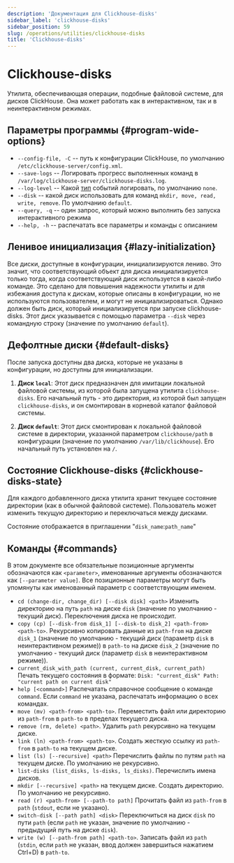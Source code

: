 ```yaml
---
description: 'Документация для Clickhouse-disks'
sidebar_label: 'clickhouse-disks'
sidebar_position: 59
slug: /operations/utilities/clickhouse-disks
title: 'Clickhouse-disks'
---
```



# Clickhouse-disks

Утилита, обеспечивающая операции, подобные файловой системе, для дисков ClickHouse. Она может работать как в интерактивном, так и в неинтерактивном режимах.

## Параметры программы {#program-wide-options}

* `--config-file, -C` -- путь к конфигурации ClickHouse, по умолчанию `/etc/clickhouse-server/config.xml`.
* `--save-logs` -- Логировать прогресс выполненных команд в `/var/log/clickhouse-server/clickhouse-disks.log`.
* `--log-level` -- Какой [тип](../server-configuration-parameters/settings#logger) событий логировать, по умолчанию `none`.
* `--disk` -- какой диск использовать для команд `mkdir, move, read, write, remove`. По умолчанию `default`.
* `--query, -q` -- один запрос, который можно выполнить без запуска интерактивного режима
* `--help, -h` -- распечатать все параметры и команды с описанием

## Ленивое инициализация {#lazy-initialization}
Все диски, доступные в конфигурации, инициализируются лениво. Это значит, что соответствующий объект для диска инициализируется только тогда, когда соответствующий диск используется в какой-либо команде. Это сделано для повышения надежности утилиты и для избежания доступа к дискам, которые описаны в конфигурации, но не используются пользователем, и могут не инициализироваться. Однако должен быть диск, который инициализируется при запуске clickhouse-disks. Этот диск указывается с помощью параметра `--disk` через командную строку (значение по умолчанию `default`).

## Дефолтные диски {#default-disks}
После запуска доступны два диска, которые не указаны в конфигурации, но доступны для инициализации.

1. **Диск `local`**: Этот диск предназначен для имитации локальной файловой системы, из которой была запущена утилита `clickhouse-disks`. Его начальный путь - это директория, из которой был запущен `clickhouse-disks`, и он смонтирован в корневой каталог файловой системы.

2. **Диск `default`**: Этот диск смонтирован к локальной файловой системе в директории, указанной параметром `clickhouse/path` в конфигурации (значение по умолчанию `/var/lib/clickhouse`). Его начальный путь установлен на `/`.

## Состояние Clickhouse-disks {#clickhouse-disks-state}
Для каждого добавленного диска утилита хранит текущее состояние директории (как в обычной файловой системе). Пользователь может изменить текущую директорию и переключаться между дисками.

Состояние отображается в приглашении "`disk_name`:`path_name`"

## Команды {#commands}

В этом документе все обязательные позиционные аргументы обозначаются как `<parameter>`, именованные аргументы обозначаются как `[--parameter value]`. Все позиционные параметры могут быть упомянуты как именованный параметр с соответствующим именем.

* `cd (change-dir, change_dir) [--disk disk] <path>`
  Изменить директорию на путь `path` на диске `disk` (значение по умолчанию - текущий диск). Переключения диска не происходит.
* `copy (cp) [--disk-from disk_1] [--disk-to disk_2] <path-from> <path-to>`.
  Рекурсивно копировать данные из `path-from` на диске `disk_1` (значение по умолчанию - текущий диск (параметр `disk` в неинтерактивном режиме)) в `path-to` на диске `disk_2` (значение по умолчанию - текущий диск (параметр `disk` в неинтерактивном режиме)).
* `current_disk_with_path (current, current_disk, current_path)`
  Печать текущего состояния в формате:
    `Disk: "current_disk" Path: "current path on current disk"`
* `help [<command>]`
  Распечатать справочное сообщение о команде `command`. Если `command` не указана, распечатать информацию о всех командах.
* `move (mv) <path-from> <path-to>`.
  Переместить файл или директорию из `path-from` в `path-to` в пределах текущего диска.
* `remove (rm, delete) <path>`.
  Удалить `path` рекурсивно на текущем диске.
* `link (ln) <path-from> <path-to>`.
  Создать жесткую ссылку из `path-from` в `path-to` на текущем диске.
* `list (ls) [--recursive] <path>`
  Перечислить файлы по путям `path` на текущем диске. По умолчанию не рекурсивно.
* `list-disks (list_disks, ls-disks, ls_disks)`.
  Перечислить имена дисков.
* `mkdir [--recursive] <path>` на текущем диске.
  Создать директорию. По умолчанию не рекурсивно.
* `read (r) <path-from> [--path-to path]`
  Прочитать файл из `path-from` в `path` (`stdout`, если не указано).
* `switch-disk [--path path] <disk>`
  Переключиться на диск `disk` по пути `path` (если `path` не указан, значение по умолчанию - предыдущий путь на диске `disk`).
* `write (w) [--path-from path] <path-to>`.
  Записать файл из `path` (`stdin`, если `path` не указан, ввод должен завершиться нажатием Ctrl+D) в `path-to`.
